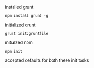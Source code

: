 installed grunt

    npm install grunt -g
initialized grunt

    grunt init:gruntfile
initialzed npm

    npm init
accepted defaults for both these init tasks


